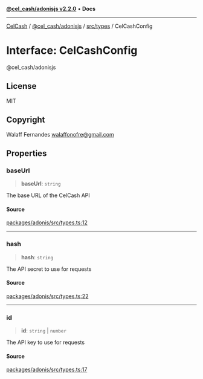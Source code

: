 [**@cel_cash/adonisjs v2.2.0**](../../../README.md) • **Docs**

***

[CelCash](../../../../../packages.md) / [@cel\_cash/adonisjs](../../../README.md) / [src/types](../README.md) / CelCashConfig

# Interface: CelCashConfig

@cel_cash/adonisjs

## License

MIT

## Copyright

Walaff Fernandes <walaffonofre@gmail.com>

## Properties

### baseUrl

> **baseUrl**: `string`

The base URL of the CelCash API

#### Source

[packages/adonis/src/types.ts:12](https://github.com/Pyxlab/celcash/blob/b57c7034bd65dcd5b083f272f9cfe6cc4ff73f7b/packages/adonis/src/types.ts#L12)

***

### hash

> **hash**: `string`

The API secret to use for requests

#### Source

[packages/adonis/src/types.ts:22](https://github.com/Pyxlab/celcash/blob/b57c7034bd65dcd5b083f272f9cfe6cc4ff73f7b/packages/adonis/src/types.ts#L22)

***

### id

> **id**: `string` \| `number`

The API key to use for requests

#### Source

[packages/adonis/src/types.ts:17](https://github.com/Pyxlab/celcash/blob/b57c7034bd65dcd5b083f272f9cfe6cc4ff73f7b/packages/adonis/src/types.ts#L17)
